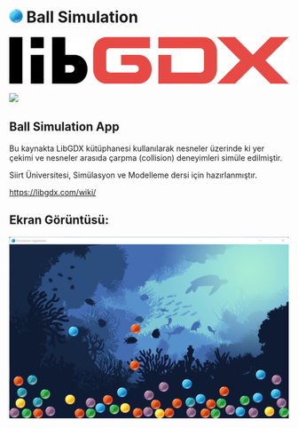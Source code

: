 # <img src="https://raw.githubusercontent.com/dev8loper/Ball-Simulation/main/assets/blue.png" width="24"> Ball Simulation

![logo](libgdx_logo.svg)

![](https://img.shields.io/badge/version-v1.0.0-blue)

## Ball Simulation App

Bu kaynakta LibGDX kütüphanesi kullanılarak nesneler üzerinde ki yer çekimi ve nesneler arasıda çarpma (collision) deneyimleri simüle edilmiştir.

Siirt Üniversitesi, Simülasyon ve Modelleme dersi için hazırlanmıştır.

https://libgdx.com/wiki/

## Ekran Görüntüsü:

![](screenshot.png)
